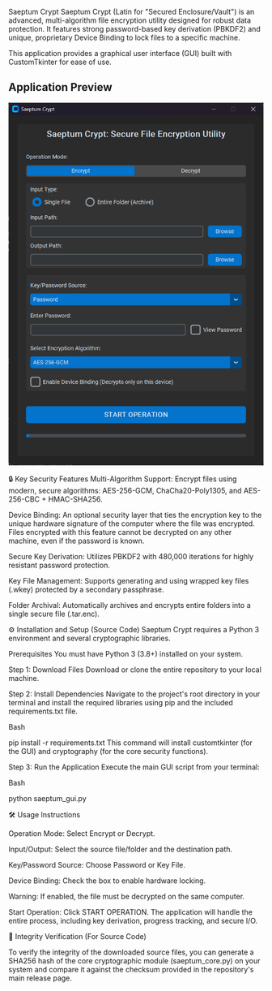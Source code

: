Saeptum Crypt
Saeptum Crypt (Latin for "Secured Enclosure/Vault") is an advanced, multi-algorithm file encryption utility designed for robust data protection. It features strong password-based key derivation (PBKDF2) and unique, proprietary Device Binding to lock files to a specific machine.

This application provides a graphical user interface (GUI) built with CustomTkinter for ease of use.

## Application Preview

![Saeptum Crypt GUI running on Windows](saeptum_gui_preview.png)

🔒 Key Security Features
Multi-Algorithm Support: Encrypt files using modern, secure algorithms: AES-256-GCM, ChaCha20-Poly1305, and AES-256-CBC + HMAC-SHA256.

Device Binding: An optional security layer that ties the encryption key to the unique hardware signature of the computer where the file was encrypted. Files encrypted with this feature cannot be decrypted on any other machine, even if the password is known.

Secure Key Derivation: Utilizes PBKDF2 with 480,000 iterations for highly resistant password protection.

Key File Management: Supports generating and using wrapped key files (.wkey) protected by a secondary passphrase.

Folder Archival: Automatically archives and encrypts entire folders into a single secure file (.tar.enc).

⚙️ Installation and Setup (Source Code)
Saeptum Crypt requires a Python 3 environment and several cryptographic libraries.

Prerequisites
You must have Python 3 (3.8+) installed on your system.

Step 1: Download Files
Download or clone the entire repository to your local machine.

Step 2: Install Dependencies
Navigate to the project's root directory in your terminal and install the required libraries using pip and the included requirements.txt file.

Bash

pip install -r requirements.txt
This command will install customtkinter (for the GUI) and cryptography (for the core security functions).

Step 3: Run the Application
Execute the main GUI script from your terminal:

Bash

python saeptum_gui.py

🛠️ Usage Instructions

Operation Mode: Select Encrypt or Decrypt.

Input/Output: Select the source file/folder and the destination path.

Key/Password Source: Choose Password or Key File.

Device Binding: Check the box to enable hardware locking.

Warning: If enabled, the file must be decrypted on the same computer.

Start Operation: Click START OPERATION. The application will handle the entire process, including key derivation, progress tracking, and secure I/O.

🤝 Integrity Verification (For Source Code)

To verify the integrity of the downloaded source files, you can generate a SHA256 hash of the core cryptographic module (saeptum_core.py) on your system and compare it against the checksum provided in the repository's main release page.
